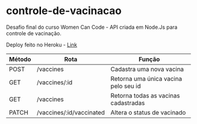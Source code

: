 # controle-de-vacinacao

Desafio final do curso Women Can Code - API criada em Node.Js para controle de vacinação.

Deploy feito no Heroku - [Link](https://controle-de-vacinacao.herokuapp.com/)

| Método | Rota | Função | 
|--|--|--|
| POST| /vaccines | Cadastra uma nova vacina | 
| GET | /vaccines/:id | Retorna uma única vacina pelo seu id | 
| GET | /vaccines | Retorna todas as vacinas cadastradas |
| PATCH	| /vaccines/:id/vaccinated | Altera o status de vacinado